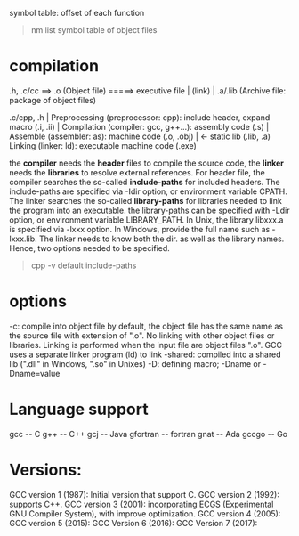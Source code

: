 
symbol table:	offset of each function
> nm	list symbol table of object files

# compilation
.h, .c/cc ==> .o (Object file) =====> executive file
                  |            (link)
		  |
		.a/.lib (Archive file: package of object files)

.c/cpp, .h 
    | 
Preprocessing (preprocessor: cpp): include header, expand macro (.i, .ii)
    |
Compilation (compiler: gcc, g++...): assembly code (.s)
    |
Assemble (assembler: as): machine code (.o, .obj)
    | <- static lib (.lib, .a)
Linking (linker: ld): executable machine code (.exe)

the **compiler** needs the **header** files to compile the source code, 
the **linker** needs the **libraries** to resolve external references. 
For header file, the compiler searches the so-called **include-paths** for
included headers. The include-paths are specified via -Idir option, or 
environment variable CPATH. 
The linker searches the so-called **library-paths** for libraries needed
to link the program into an executable. the library-paths can be specified
with -Ldir option, or environment variable LIBRARY_PATH. In Unix, the 
library libxxx.a is specified via -lxxx option. In Windows, provide the 
full name such as -lxxx.lib. The linker needs to know both the dir. as 
well as the library names. Hence, two options needed to be specified.
> cpp -v    default include-paths
# options
-c: compile into object file by default, the object file has the same name as the source file with extension of ".o". No linking with other object files or libraries.
Linking is performed when the input file are object files ".o". GCC uses a separate linker program (ld) to link
-shared:    compiled into a shared lib (".dll" in Windows, ".so" in Unixes)
-D:	defining macro; -Dname or -Dname=value

# Language support
gcc -- C
g++ -- C++
gcj -- Java
gfortran -- fortran
gnat -- Ada
gccgo -- Go

# Versions:
GCC version 1 (1987): Initial version that support C.
GCC version 2 (1992): supports C++.
GCC version 3 (2001): incorporating ECGS (Experimental GNU Compiler System), with improve optimization.
GCC version 4 (2005):
GCC version 5 (2015):
GCC Version 6 (2016):
GCC Version 7 (2017):
